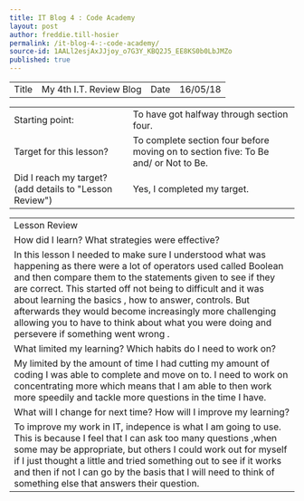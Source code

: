 ```yaml
---
title: IT Blog 4 : Code Academy
layout: post
author: freddie.till-hosier
permalink: /it-blog-4-:-code-academy/
source-id: 1AALl2esjAxJJjoy_o7G3Y_KBQ2J5_EE8KS0b0LbJMZo
published: true
---
```

<table>
  <tr>
    <td>Title</td>
    <td>My 4th I.T. Review Blog</td>
    <td>Date</td>
    <td>16/05/18</td>
  </tr>
</table>


<table>
  <tr>
    <td>Starting point:</td>
    <td>To have got halfway through section four.</td>
  </tr>
  <tr>
    <td>Target for this lesson?</td>
    <td>To complete section four before moving on to section five: To Be and/ or Not to Be.</td>
  </tr>
  <tr>
    <td>Did I reach my target?
(add details to "Lesson Review")</td>
    <td>Yes, I completed my target.</td>
  </tr>
</table>


<table>
  <tr>
    <td>Lesson Review</td>
  </tr>
  <tr>
    <td>How did I learn? What strategies were effective?</td>
  </tr>
  <tr>
    <td>In this lesson I needed to make sure I understood what was happening as there were a lot of operators used called Boolean and then compare them to the statements given to see if they are correct. This started off not being to difficult and it was about learning the basics , how to answer, controls. But afterwards they would become increasingly more challenging allowing you to have to think about what you were doing and persevere if something went wrong .</td>
  </tr>
  <tr>
    <td>What limited my learning? Which habits do I need to work on?</td>
  </tr>
  <tr>
    <td>My limited by the amount of time I had cutting my amount of coding I was able to complete and move on to. I need to work on concentrating more which means that I am able to then work more speedily and tackle more questions in the time I have.</td>
  </tr>
  <tr>
    <td>What will I change for next time? How will I improve my learning?</td>
  </tr>
  <tr>
    <td>To improve my work in IT, indepence is what I am going to use. This is because I feel that I can ask too many questions ,when some may be appropriate, but others I could work out for myself if I just thought a little and tried something out to see if it works and then if not I can go by the basis that I will need to think of something else that answers their question.</td>
  </tr>
</table>


